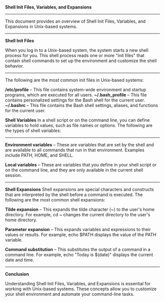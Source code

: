 **Shell Init Files, Variables, and Expansions**
***
This document provides an overview of Shell Init Files, Variables, and Expansions in Unix-based systems.

***
**Shell Init Files**

When you log in to a Unix-based system, the system starts a new shell process for you. 
This shell process reads one or more "init files" that contain shell commands to set up the environment and customize the shell behavior.

***

The following are the most common init files in Unix-based systems:

**/etc/profile** – This file contains system-wide environment and startup programs, which are executed for all users.
**~/.bash_profile** – This file contains personalized settings for the Bash shell for the current user.
**~/.bashrc** – This file contains the Bash shell settings, aliases, and functions for the current user.

**Shell Variables**
In a shell script or on the command line, you can define variables to hold values, such as file names or options. 
The following are the types of shell variables:

***
**Environment variables** – These are variables that are set by the shell and are available to all commands that run in that environment. Examples include PATH, HOME, and SHELL.

**Local variables** – These are variables that you define in your shell script or on the command line, and they are only available in the current shell session.

***
**Shell Expansions**
Shell expansions are special characters and constructs that are interpreted by the shell before a command is executed. 
The following are the most common shell expansions:

**Tilde expansion** – This expands the tilde character (~) to the user's home directory. 
For example, cd ~ changes the current directory to the user's home directory.

**Parameter expansion** – This expands variables and expressions to their values or results. For example, echo $PATH displays the value of the PATH variable.

**Command substitution** – This substitutes the output of a command in a command line. For example, 
echo "Today is $(date)" displays the current date and time.

***
**Conclusion**

Understanding Shell Init Files, Variables, and Expansions is essential for working with Unix-based systems. 
These concepts allow you to customize your shell environment and automate your command-line tasks.
